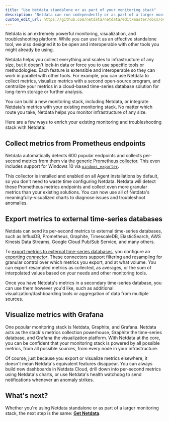 ```yaml
---
title: "Use Netdata standalone or as part of your monitoring stack"
description: "Netdata can run independently or as part of a larger monitoring stack thanks to its flexibility, interoperable core, and exporting features."
custom_edit_url: https://github.com/netdata/netdata/edit/master/docs/overview/netdata-monitoring-stack.md
---
```




Netdata is an extremely powerful monitoring, visualization, and troubleshooting platform. While you can use it as an
effective standalone tool, we also designed it to be open and interoperable with other tools you might already be using.

Netdata helps you collect everything and scales to infrastructure of any size, but it doesn't lock-in data or force you
to use specific tools or methodologies. Each feature is extensible and interoperable so they can work in parallel with
other tools. For example, you can use Netdata to collect metrics, visualize metrics with a second open-source program,
and centralize your metrics in a cloud-based time-series database solution for long-term storage or further analysis.

You can build a new monitoring stack, including Netdata, or integrate Netdata's metrics with your existing monitoring
stack. No matter which route you take, Netdata helps you monitor infrastructure of any size.

Here are a few ways to enrich your existing monitoring and troubleshooting stack with Netdata:

## Collect metrics from Prometheus endpoints

Netdata automatically detects 600 popular endpoints and collects per-second metrics from them via the [generic
Prometheus collector](/docs/agent/collectors/go.d.plugin/modules/prometheus). This even
includes support for Windows 10 via [`windows_exporter`](https://github.com/prometheus-community/windows_exporter).

This collector is installed and enabled on all Agent installations by default, so you don't need to waste time
configuring Netdata. Netdata will detect these Prometheus metrics endpoints and collect even more granular metrics than
your existing solutions. You can now use all of Netdata's meaningfully-visualized charts to diagnose issues and
troubleshoot anomalies.

## Export metrics to external time-series databases

Netdata can send its per-second metrics to external time-series databases, such as InfluxDB, Prometheus, Graphite,
TimescaleDB, ElasticSearch, AWS Kinesis Data Streams, Google Cloud Pub/Sub Service, and many others.

To [export metrics to external time-series databases](/docs/export/external-databases), you configure an [exporting
_connector_](/docs/export/enable-connector). These connectors support filtering and resampling for granular control
over which metrics you export, and at what volume. You can export resampled metrics as collected, as averages, or the
sum of interpolated values based on your needs and other monitoring tools.

Once you have Netdata's metrics in a secondary time-series database, you can use them however you'd like, such as
additional visualization/dashboarding tools or aggregation of data from multiple sources.

## Visualize metrics with Grafana

One popular monitoring stack is Netdata, Graphite, and Grafana. Netdata acts as the stack's metrics collection
powerhouse, Graphite the time-series database, and Grafana the visualization platform. With Netdata at the core, you can
be confident that your monitoring stack is powered by all possible metrics, from all possible sources, from every node
in your infrastructure.

Of course, just because you export or visualize metrics elsewhere, it doesn't mean Netdata's equivalent features
disappear. You can always build new dashboards in Netdata Cloud, drill down into per-second metrics using Netdata's
charts, or use Netdata's health watchdog to send notifications whenever an anomaly strikes.

## What's next?

Whether you're using Netdata standalone or as part of a larger monitoring stack, the next step is the same: [**Get
Netdata**](/docs/get-startedx).


